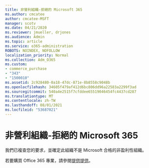 ```yaml
---
title: 非營利組織-拒絕的 Microsoft 365
ms.author: cmcatee
author: cmcatee-MSFT
manager: scotv
ms.date: 04/21/2020
ms.reviewer: jmueller, drjones
ms.audience: Admin
ms.topic: article
ms.service: o365-administration
ROBOTS: NOINDEX, NOFOLLOW
localization_priority: Normal
ms.collection: Adm_O365
ms.custom:
- commerce_purchase
- "343"
- "1500010"
ms.assetid: 2c928480-0a18-47dc-871e-8b8558c9048b
ms.openlocfilehash: 34605f479af412d6bc806dd96a22583a2299f3ad
ms.sourcegitcommit: 540a4e2515f7cfddee65519046454fc4437cd287
ms.translationtype: MT
ms.contentlocale: zh-TW
ms.lasthandoff: 08/01/2021
ms.locfileid: "53687021"
---
```

# <a name="microsoft-365-for-nonprofits---declined"></a>非營利組織-拒絕的 Microsoft 365

我們已複查您的要求，並確定此組織不是 Microsoft 合格的非盈利性組織。
  
若要購買 Office 365 專業，請參閱[提供提供](https://portal.office.com/AdminPortal/Home)。
